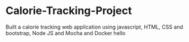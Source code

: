 # Calorie-Tracking-Project
Built a calorie tracking web application using javascript, HTML, CSS and bootstrap, Node JS and Mocha and Docker
hello